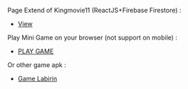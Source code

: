Page Extend of Kingmovie11 (ReactJS+Firebase Firestore) :
 - [View](https://film-one-pages.web.app/)

Play Mini Game on your browser (not support on mobile) :
 - [PLAY GAME](https://mini-game-vr-a.herokuapp.com/)

Or other game apk :
- [Game Labirin](https://github.com/bisrihanafi/Maze-In-The-Tomb-Mobile/blob/master/Labirin_Project_Mobile/MazeTomb.apk)
<!---
bisrihanafi/bisrihanafi is a ✨ special ✨ repository because its `README.md` (this file) appears on your GitHub profile.
You can click the Preview link to take a look at your changes.
--->
